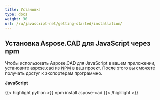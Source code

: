 ```yaml
---
title: Установка
type: docs
weight: 30
url: /ru/javascript-net/getting-started/installation/
---
```


## **Установка Aspose.CAD для JavaScript через npm**

Чтобы использовать Aspose.CAD для JavaScript в вашем приложении, установите aspose.cad из [NPM](https://www.npmjs.com/@aspose-cad/) в ваш проект. После этого вы сможете получать доступ к экспортерам программно.

**JavaScript**

{{< highlight python >}}
npm install aspose-cad
{{< /highlight >}}
